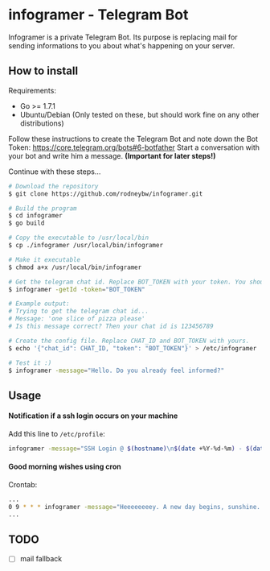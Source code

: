# infogramer - Telegram Bot
Infogramer is a private Telegram Bot. Its purpose is replacing mail for sending informations to you about what's happening on your server.

## How to install

Requirements:
* Go >= 1.7.1
* Ubuntu/Debian (Only tested on these, but should work fine on any other distributions)

Follow these instructions to create the Telegram Bot and note down the Bot Token: https://core.telegram.org/bots#6-botfather Start a conversation with your bot and write him a message. **(Important for later steps!)**

Continue with these steps...
```sh
# Download the repository
$ git clone https://github.com/rodneybw/infogramer.git

# Build the program
$ cd infogramer
$ go build

# Copy the executable to /usr/local/bin
$ cp ./infogramer /usr/local/bin/infogramer

# Make it executable
$ chmod a+x /usr/local/bin/infogramer

# Get the telegram chat id. Replace BOT_TOKEN with your token. You should see the message you sent earlier.
$ infogramer -getId -token="BOT_TOKEN"

# Example output: 
# Trying to get the telegram chat id...
# Message: 'one slice of pizza please'
# Is this message correct? Then your chat id is 123456789

# Create the config file. Replace CHAT_ID and BOT_TOKEN with yours.
$ echo '{"chat_id": CHAT_ID, "token": "BOT_TOKEN"}' > /etc/infogramer

# Test it :)
$ infogramer -message="Hello. Do you already feel informed?"
```

## Usage 
#### Notification if a ssh login occurs on your machine

Add this line to `/etc/profile`:
```sh
infogramer -message="SSH Login @ $(hostname)\n$(date +%Y-%d-%m) - $(date +%H:%M)\nUser:$USER" # note: german time format ;)
```

#### Good morning wishes using cron
Crontab:
```sh
...
0 9 * * * infogramer -message="Heeeeeeeey. A new day begins, sunshine. :)" >/dev/null 2>&1
...
```

## TODO
- [ ] mail fallback

